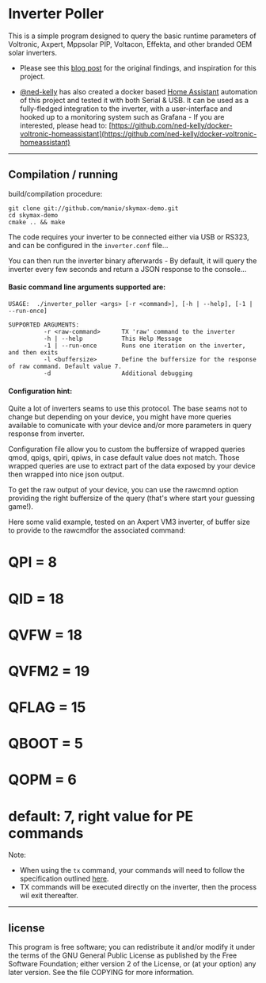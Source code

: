 # Inverter Poller

This is a simple program designed to query the basic runtime parameters of Voltronic, Axpert, Mppsolar PIP, Voltacon, Effekta, and other branded OEM solar inverters.

- Please see this [blog post](https://skyboo.net/2017/03/monitoring-voltronic-power-axpert-mex-inverter-under-linux/) for the original findings, and inspiration for this project.

- [@ned-kelly](https://github.com/ned-kelly/) has also created a docker based [Home Assistant](https://www.home-assistant.io/) automation of this project and tested
it with both Serial & USB. It can be used as a fully-fledged integration to the inverter, with a user-interface and hooked up to a monitoring system such as Grafana - If you are interested, please head to:
[https://github.com/ned-kelly/docker-voltronic-homeassistant](https://github.com/ned-kelly/docker-voltronic-homeassistant)

------------------------------------------------------------

## Compilation / running

build/compilation procedure:

```
git clone git://github.com/manio/skymax-demo.git
cd skymax-demo
cmake .. && make
```

The code requires your inverter to be connected either via USB or RS323, and can be configured in the `inverter.conf` file... 


You can then run the inverter binary afterwards - By default, it will query the inverter every few seconds and return a JSON response to the console...


#### Basic command line arguments supported are:

```
USAGE:  ./inverter_poller <args> [-r <command>], [-h | --help], [-1 | --run-once]

SUPPORTED ARGUMENTS:
          -r <raw-command>      TX 'raw' command to the inverter
          -h | --help           This Help Message
          -1 | --run-once       Runs one iteration on the inverter, and then exits
          -l <buffersize>       Define the buffersize for the response of raw command. Default value 7. 
          -d                    Additional debugging

```

#### Configuration hint:

Quite a lot of inverters seams to use this protocol. The base seams not to change but depending on your device, you might have more queries available to comunicate with your device and/or more parameters in query response from inverter. 

Configuration file allow you to custom the buffersize of wrapped queries qmod, qpigs, qpiri, qpiws, in case default value does not match. Those wrapped queries are use to extract part of the data exposed by your device then wrapped into nice json output.

To get the raw output of your device, you can use the rawcmnd option providing the right buffersize of the query (that's where start your guessing game!).

Here some valid example, tested on an Axpert VM3 inverter, of buffer size to provide to the rawcmdfor the associated command:

# QPI = 8
# QID = 18
# QVFW = 18
# QVFM2 = 19
# QFLAG = 15
# QBOOT = 5
# QOPM = 6
# default: 7, right value for PE commands

Note:

- When using the `tx` command, your commands will need to follow the specification outlined [here](https://github.com/ned-kelly/docker-voltronic-homeassistant/blob/master/manual/HS_MS_MSX_RS232_Protocol_20140822_after_current_upgrade.pdf).
- TX commands will be executed directly on the inverter, then the process wil exit thereafter.

--------------------------------------------------------------------------------------
license
--------------------------------------------------------------------------------------
This program is free software; you can redistribute it and/or modify
it under the terms of the GNU General Public License as published by
the Free Software Foundation; either version 2 of the License, or
(at your option) any later version.
See the file COPYING for more information.
